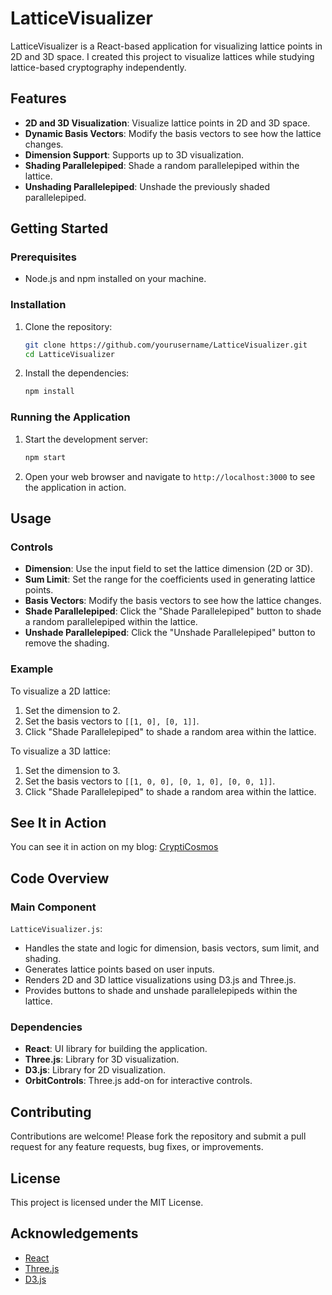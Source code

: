 
# LatticeVisualizer

LatticeVisualizer is a React-based application for visualizing lattice points in 2D and 3D space. I created this project to visualize lattices while studying lattice-based cryptography independently.

## Features

- **2D and 3D Visualization**: Visualize lattice points in 2D and 3D space.
- **Dynamic Basis Vectors**: Modify the basis vectors to see how the lattice changes.
- **Dimension Support**: Supports up to 3D visualization.
- **Shading Parallelepiped**: Shade a random parallelepiped within the lattice.
- **Unshading Parallelepiped**: Unshade the previously shaded parallelepiped.

## Getting Started

### Prerequisites

- Node.js and npm installed on your machine.

### Installation

1. Clone the repository:
   ```sh
   git clone https://github.com/yourusername/LatticeVisualizer.git
   cd LatticeVisualizer
   ```

2. Install the dependencies:
   ```sh
   npm install
   ```

### Running the Application

1. Start the development server:
   ```sh
   npm start
   ```

2. Open your web browser and navigate to `http://localhost:3000` to see the application in action.

## Usage

### Controls

- **Dimension**: Use the input field to set the lattice dimension (2D or 3D).
- **Sum Limit**: Set the range for the coefficients used in generating lattice points.
- **Basis Vectors**: Modify the basis vectors to see how the lattice changes.
- **Shade Parallelepiped**: Click the "Shade Parallelepiped" button to shade a random parallelepiped within the lattice.
- **Unshade Parallelepiped**: Click the "Unshade Parallelepiped" button to remove the shading.

### Example

To visualize a 2D lattice:
1. Set the dimension to 2.
2. Set the basis vectors to `[[1, 0], [0, 1]]`.
3. Click "Shade Parallelepiped" to shade a random area within the lattice.

To visualize a 3D lattice:
1. Set the dimension to 3.
2. Set the basis vectors to `[[1, 0, 0], [0, 1, 0], [0, 0, 1]]`.
3. Click "Shade Parallelepiped" to shade a random area within the lattice.

## See It in Action

You can see it in action on my blog: [CryptiCosmos](https://ryotoru.github.io/blog/2024/math/)

## Code Overview

### Main Component

`LatticeVisualizer.js`:
- Handles the state and logic for dimension, basis vectors, sum limit, and shading.
- Generates lattice points based on user inputs.
- Renders 2D and 3D lattice visualizations using D3.js and Three.js.
- Provides buttons to shade and unshade parallelepipeds within the lattice.

### Dependencies

- **React**: UI library for building the application.
- **Three.js**: Library for 3D visualization.
- **D3.js**: Library for 2D visualization.
- **OrbitControls**: Three.js add-on for interactive controls.

## Contributing

Contributions are welcome! Please fork the repository and submit a pull request for any feature requests, bug fixes, or improvements.

## License

This project is licensed under the MIT License.

## Acknowledgements

- [React](https://reactjs.org/)
- [Three.js](https://threejs.org/)
- [D3.js](https://d3js.org/)
